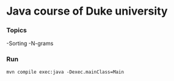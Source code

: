 # Java course of Duke university

### Topics
-Sorting
-N-grams 

### Run

```
mvn compile exec:java -Dexec.mainClass=Main  
```
